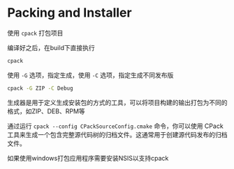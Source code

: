 # Packing and Installer  

使用 `cpack` 打包项目  

编译好之后，在build下直接执行  

```bash
cpack
```

使用 `-G` 选项，指定生成，使用 `-C` 选项，指定生成不同发布版  

```bash
cpack -G ZIP -C Debug
```

生成器是用于定义生成安装包的方式的工具，可以将项目构建的输出打包为不同的格式，如ZIP、DEB、RPM等  

通过运行 `cpack --config CPackSourceConfig.cmake` 命令，你可以使用 CPack 工具来生成一个包含完整源代码树的归档文件。这通常用于创建源代码发布的归档文件。  

如果使用windows打包应用程序需要安装NSIS以支持cpack  
